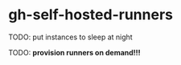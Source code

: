 # gh-self-hosted-runners

TODO: put instances to sleep at night

TODO: __provision runners on demand!!!__